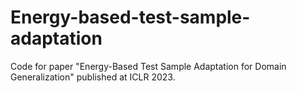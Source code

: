 # Energy-based-test-sample-adaptation

Code for paper "Energy-Based Test Sample Adaptation for Domain Generalization" published at ICLR 2023.
